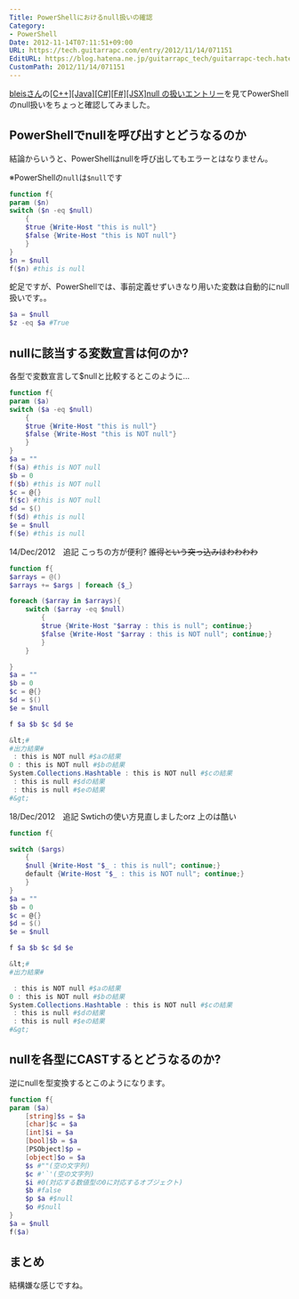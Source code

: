 ```yaml
---
Title: PowerShellにおけるnull扱いの確認
Category:
- PowerShell
Date: 2012-11-14T07:11:51+09:00
URL: https://tech.guitarrapc.com/entry/2012/11/14/071151
EditURL: https://blog.hatena.ne.jp/guitarrapc_tech/guitarrapc-tech.hatenablog.com/atom/entry/11696248318757675988
CustomPath: 2012/11/14/071151
---
```


[bleisさん](http://twitter.com/bleis)の[[C++][Java][C#][F#][JSX]null の扱いエントリー](http://d.hatena.ne.jp/bleis-tift/20120630)を見てPowerShellのnull扱いをちょっと確認してみました。

## PowerShellでnullを呼び出すとどうなるのか

結論からいうと、PowerShellはnullを呼び出してもエラーとはなりません。

※PowerShellの`null`は`$null`です

```ps1
function f{
param ($n)
switch ($n -eq $null)
    {
    $true {Write-Host "this is null"}
    $false {Write-Host "this is NOT null"}
    }
}
$n = $null
f($n) #this is null
```

蛇足ですが、PowerShellでは、事前定義せずいきなり用いた変数は自動的にnull扱いです。。

```ps1
$a = $null
$z -eq $a #True
```

## nullに該当する変数宣言は何のか?
各型で変数宣言して$nullと比較するとこのように…

```ps1
function f{
param ($a)
switch ($a -eq $null)
    {
    $true {Write-Host "this is null"}
    $false {Write-Host "this is NOT null"}
    }
}
$a = ""
f($a) #this is NOT null
$b = 0
f($b) #this is NOT null
$c = @{}
f($c) #this is NOT null
$d = $()
f($d) #this is null
$e = $null
f($e) #this is null
```

14/Dec/2012　追記 こっちの方が便利? <del datetime="2012-12-13T22:36:47+00:00">誰得という突っ込みはわわわわ</del>

```ps1
function f{
$arrays = @()
$arrays += $args | foreach {$_}

foreach ($array in $arrays){
    switch ($array -eq $null)
        {
        $true {Write-Host "$array : this is null"; continue;}
        $false {Write-Host "$array : this is NOT null"; continue;}
        }
    }

}
$a = ""
$b = 0
$c = @{}
$d = $()
$e = $null

f $a $b $c $d $e

&lt;#
#出力結果#
 : this is NOT null #$aの結果
0 : this is NOT null #$bの結果
System.Collections.Hashtable : this is NOT null #$cの結果
 : this is null #$dの結果
 : this is null #$eの結果
#&gt;
```

18/Dec/2012　追記 Swtichの使い方見直しましたorz 上のは酷い

```ps1
function f{

switch ($args)
    {
    $null {Write-Host "$_ : this is null"; continue;}
    default {Write-Host "$_ : this is NOT null"; continue;}
    }
}
$a = ""
$b = 0
$c = @{}
$d = $()
$e = $null

f $a $b $c $d $e

&lt;#
#出力結果#

 : this is NOT null #$aの結果
0 : this is NOT null #$bの結果
System.Collections.Hashtable : this is NOT null #$cの結果
 : this is null #$dの結果
 : this is null #$eの結果
#&gt;
```

## nullを各型にCASTするとどうなるのか?
逆にnullを型変換するとこのようになります。

```ps1
function f{
param ($a)
    [string]$s = $a
    [char]$c = $a
    [int]$i = $a
    [bool]$b = $a
    [PSObject]$p =
    [object]$o = $a
    $s #""(空の文字列)
    $c #'`'(空の文字列)
    $i #0(対応する数値型の0に対応するオブジェクト)
    $b #false
    $p $a #$null
    $o #$null
}
$a = $null
f($a)
```

## まとめ
結構嫌な感じですね。
